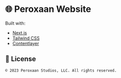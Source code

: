 # 🌐 Peroxaan Website

Built with:

-   [Next.js](https://nextjs.org)
-   [Tailwind CSS](https://tailwindcss.com)
-   [Contentlayer](https://contentlayer.dev)

## 📜 License

    © 2023 Peroxaan Studios, LLC. All rights reserved.
